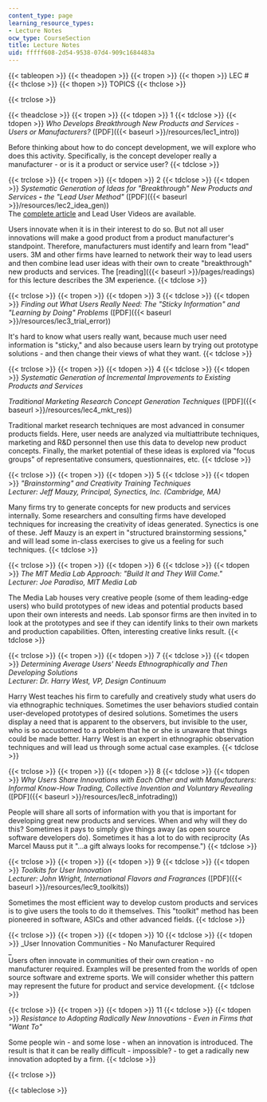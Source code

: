 ```yaml
---
content_type: page
learning_resource_types:
- Lecture Notes
ocw_type: CourseSection
title: Lecture Notes
uid: fffff608-2d54-9538-07d4-909c1684483a
---
```


{{< tableopen >}}
{{< theadopen >}}
{{< tropen >}}
{{< thopen >}}
LEC #
{{< thclose >}}
{{< thopen >}}
TOPICS
{{< thclose >}}

{{< trclose >}}

{{< theadclose >}}
{{< tropen >}}
{{< tdopen >}}
1
{{< tdclose >}}
{{< tdopen >}}
_Who Develops Breakthrough New Products and Services - Users or Manufacturers?_ ([PDF]({{< baseurl >}}/resources/lec1_intro))  
  
Before thinking about how to do concept development, we will explore who does this activity. Specifically, is the concept developer really a manufacturer - or is it a product or service user?
{{< tdclose >}}

{{< trclose >}}
{{< tropen >}}
{{< tdopen >}}
2
{{< tdclose >}}
{{< tdopen >}}
_Systematic Generation of Ideas for "Breakthrough" New Products and Services_ **\-** _the "Lead User_ _Method"_ ([PDF]({{< baseurl >}}/resources/lec2_idea_gen))  
The [complete article](https://web.archive.org/web/20060213213057/http://leaduser.com/introductory_article_and_online_video.html) and Lead User Videos are available.  
  
Users innovate when it is in their interest to do so. But not all user innovations will make a good product from a product manufacturer's standpoint. Therefore, manufacturers must identify and learn from "lead" users. 3M and other firms have learned to network their way to lead users and then combine lead user ideas with their own to create "breakthrough" new products and services. The [reading]({{< baseurl >}}/pages/readings) for this lecture describes the 3M experience.
{{< tdclose >}}

{{< trclose >}}
{{< tropen >}}
{{< tdopen >}}
3
{{< tdclose >}}
{{< tdopen >}}
_Finding out What Users Really Need: The "Sticky Information" and "Learning by Doing"_ _Problems_ ([PDF]({{< baseurl >}}/resources/lec3_trial_error))  
  
It's hard to know what users really want, because much user need information is "sticky," and also because users learn by trying out prototype solutions - and then change their views of what they want.
{{< tdclose >}}

{{< trclose >}}
{{< tropen >}}
{{< tdopen >}}
4
{{< tdclose >}}
{{< tdopen >}}
_Systematic Generation of Incremental Improvements to Existing Products and Services_  
  
_Traditional Marketing Research Concept Generation Techniques_ ([PDF]({{< baseurl >}}/resources/lec4_mkt_res))  
  
Traditional market research techniques are most advanced in consumer products fields. Here, user needs are analyzed via multiattribute techniques, marketing and R&D personnel then use this data to develop new product concepts. Finally, the market potential of these ideas is explored via "focus groups" of representative consumers, questionnaires, etc.
{{< tdclose >}}

{{< trclose >}}
{{< tropen >}}
{{< tdopen >}}
5
{{< tdclose >}}
{{< tdopen >}}
_"Brainstorming" and Creativity Training Techniques  
Lecturer: Jeff Mauzy, Principal, Synectics, Inc. (Cambridge, MA)_  
  
Many firms try to generate concepts for new products and services internally. Some researchers and consulting firms have developed techniques for increasing the creativity of ideas generated. Synectics is one of these. Jeff Mauzy is an expert in "structured brainstorming sessions," and will lead some in-class exercises to give us a feeling for such techniques.
{{< tdclose >}}

{{< trclose >}}
{{< tropen >}}
{{< tdopen >}}
6
{{< tdclose >}}
{{< tdopen >}}
_The MIT Media Lab Approach: "Build It and They Will Come."  
Lecturer: Joe Paradiso, MIT Media Lab_  
  
The Media Lab houses very creative people (some of them leading-edge users) who build prototypes of new ideas and potential products based upon their own interests and needs. Lab sponsor firms are then invited in to look at the prototypes and see if they can identify links to their own markets and production capabilities. Often, interesting creative links result.
{{< tdclose >}}

{{< trclose >}}
{{< tropen >}}
{{< tdopen >}}
7
{{< tdclose >}}
{{< tdopen >}}
_Determining Average Users' Needs Ethnographically and Then Developing Solutions_  
_Lecturer: Dr. Harry West, VP, Design Continuum_  
  
Harry West teaches his firm to carefully and creatively study what users do via ethnographic techniques. Sometimes the user behaviors studied contain user-developed prototypes of desired solutions. Sometimes the users display a need that is apparent to the observers, but invisible to the user, who is so accustomed to a problem that he or she is unaware that things could be made better. Harry West is an expert in ethnographic observation techniques and will lead us through some actual case examples.
{{< tdclose >}}

{{< trclose >}}
{{< tropen >}}
{{< tdopen >}}
8
{{< tdclose >}}
{{< tdopen >}}
_Why Users Share Innovations with Each Other and with Manufacturers: Informal Know-How Trading,_ _Collective Invention and Voluntary Revealing_ ([PDF]({{< baseurl >}}/resources/lec8_infotrading))  
  
People will share all sorts of information with you that is important for developing great new products and services. When and why will they do this? Sometimes it pays to simply give things away (as open source software developers do). Sometimes it has a lot to do with reciprocity (As Marcel Mauss put it "…a gift always looks for recompense.")
{{< tdclose >}}

{{< trclose >}}
{{< tropen >}}
{{< tdopen >}}
9
{{< tdclose >}}
{{< tdopen >}}
_Toolkits for User Innovation  
Lecturer: John Wright, International Flavors and Fragrances_ ([PDF]({{< baseurl >}}/resources/lec9_toolkits))  
  
Sometimes the most efficient way to develop custom products and services is to give users the tools to do it themselves. This "toolkit" method has been pioneered in software, ASICs and other advanced fields.
{{< tdclose >}}

{{< trclose >}}
{{< tropen >}}
{{< tdopen >}}
10
{{< tdclose >}}
{{< tdopen >}}
_User Innovation Communities - No Manufacturer Required  
_  
Users often innovate in communities of their own creation - no manufacturer required. Examples will be presented from the worlds of open source software and extreme sports. We will consider whether this pattern may represent the future for product and service development.
{{< tdclose >}}

{{< trclose >}}
{{< tropen >}}
{{< tdopen >}}
11
{{< tdclose >}}
{{< tdopen >}}
_Resistance to Adopting Radically New Innovations - Even in Firms that "Want To"_  
  
Some people win - and some lose - when an innovation is introduced. The result is that it can be really difficult - impossible? - to get a radically new innovation adopted by a firm.
{{< tdclose >}}

{{< trclose >}}

{{< tableclose >}}